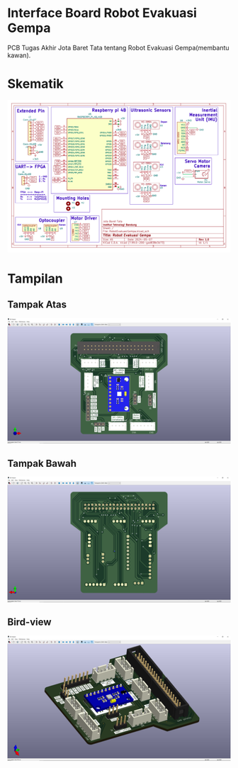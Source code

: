 # Interface Board Robot Evakuasi Gempa

PCB Tugas Akhir Jota Baret Tata tentang Robot Evakuasi Gempa(membantu kawan).

# Skematik

![skematik](./img/sch.png)

# Tampilan

## Tampak Atas

![top view](./img/top-view.png)

## Tampak Bawah

![top view](./img/bottom-view.png)

## Bird-view

![Bird view](./img/bird-view.png)